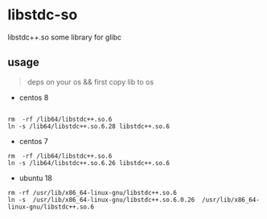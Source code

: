 # libstdc-so

libstdc++.so  some library for glibc


## usage

> deps on your os  && first copy lib to os

* centos 8

```code

rm  -rf /lib64/libstdc++.so.6
ln -s /lib64/libstdc++.so.6.28 libstdc++.so.6
```

* centos 7

```code
rm  -rf /lib64/libstdc++.so.6
ln -s /lib64/libstdc++.so.6.26 libstdc++.so.6
```

* ubuntu 18

```code
rm -rf /usr/lib/x86_64-linux-gnu/libstdc++.so.6
ln -s  /usr/lib/x86_64-linux-gnu/libstdc++.so.6.0.26  /usr/lib/x86_64-linux-gnu/libstdc++.so.6
```


